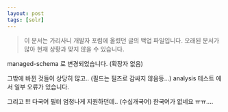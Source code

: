 ```yaml
---
layout: post
tags: [solr]
---
```


> 이 문서는 가리사니 개발자 포럼에 올렸던 글의 백업 파일입니다.
오래된 문서가 많아 현재 상황과 맞지 않을 수 있습니다.


managed-schema 로 변경되었습니다.
(확장자 없음)

그밖에 바뀐 것들이 상당히 많고..
(필드는 필즈로 감싸지 않음등...)
analysis 테스트 에서 일부 오류가 있습니다.

그리고 !!!
다국어 필터 엄청나게 지원하던데.. (수십개국어) 한국어가 없네요 ㅠㅠ....